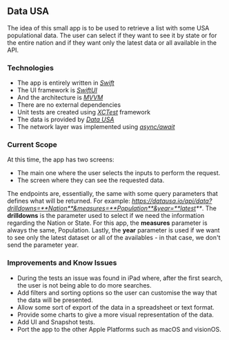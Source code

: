 ## Data USA

The idea of this small app is to be used to retrieve a list with some USA populational data. 
The user can select if they want to see it by state or for the entire nation and if they want only the latest data or all available in the API.

### Technologies
- The app is entirely written in [_Swift_](https://www.swift.org/)
- The UI framework is [_SwiftUI_](https://developer.apple.com/documentation/SwiftUI)
- And the architecture is [_MVVM_](https://en.wikipedia.org/wiki/Model–view–viewmodel)
- There are no external dependencies
- Unit tests are created using [_XCTest_](https://developer.apple.com/documentation/xctest) framework
- The data is provided by [_Data USA_](https://datausa.io/about/api/)
- The network layer was implemented using [_async/await_](https://github.com/swiftlang/swift-evolution/blob/main/proposals/0296-async-await.md)

### Current Scope
At this time, the app has two screens:
- The main one where the user selects the inputs to perform the request.
- The screen where they can see the requested data.

The endpoints are, essentially, the same with some query parameters that defines what will be returned.
For example: _https://datausa.io/api/data?drilldowns=**Nation**&measures=**Population**&year=**latest**_.
The **drilldowns** is the parameter used to select if we need the information regarding the Nation or State.
For this app, the **measures** parameter is always the same, Population.
Lastly, the **year** parameter is used if we want to see only the latest dataset or all of the availables - in that case, we don't send the parameter year.

### Improvements and Know Issues
- During the tests an issue was found in iPad where, after the first search, the user is not being able to do more searches.
- Add filters and sorting options so the user can customise the way that the data will be presented.
- Allow some sort of export of the data in a spreadsheet or text format.
- Provide some charts to give a more visual representation of the data.
- Add UI and Snapshot tests.
- Port the app to the other Apple Platforms such as macOS and visionOS.
